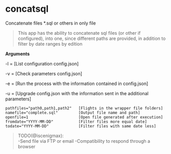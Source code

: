 # concatsql

Concatenate files *.sql or others in only file

> This app has the ability to concatenate sql files (or other if
> configured), into one, since different paths are provided, in addition
> to filter by date ranges by edition

**Arguments**

-l = [List configuration config.json]

-v = [Check parameters config.json]

-e = [Run the process with the information contained in config.json]

-u = [Upgrade config.json with the information sent in the additional parameters]

    pathfiles="path0,path1,path2"	[Flights in the wrapper file folders]
    namefile="complete.sql"			[Output file name and path]
    openfile=1 						[Open file generated after execution]
    fromdate="YYYY-MM-DD"			[Filter files more equal date]
    todate="YYYY-MM-DD"				[Filter files with same date less]

> TODO(@iscenigmax):  	
>	-Send file via FTP or email
>	-Compatibility to
> respond through a browser